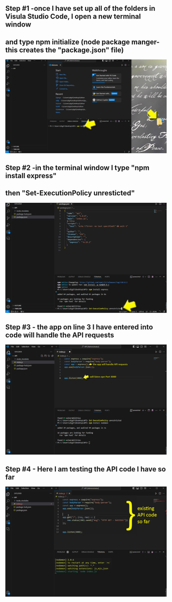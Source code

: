 # 

## Step #1 -once I have set up all of the folders in Visula Studio Code, I open a new terminal window
##          and type npm initialize (node package manger- this creates the "package.json" file)
![image](https://github.com/cyberfocused/SimpleRest_API2/blob/main/1.jpg) 

## Step #2 -in the terminal window I type "npm install express" 
##          then "Set-ExecutionPolicy unresticted"
![image](https://github.com/cyberfocused/SimpleRest_API2/blob/main/2.jpg) 

## Step #3 - the app on line 3 I have entered into code will handle the API requests
![image](https://github.com/cyberfocused/SimpleRest_API2/blob/main/3.jpg) 

## Step #4 - Here I am testing the API code I have so far
![image](https://github.com/cyberfocused/SimpleRest_API2/blob/main/4.jpg) 

